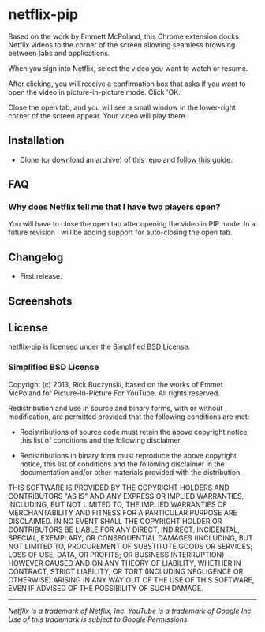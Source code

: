 netflix-pip
===========

Based on the work by Emmett McPoland, this Chrome extension docks Netflix videos to the corner of the screen allowing seamless browsing between tabs and applications.

When you sign into Netflix, select the video you want to watch or resume. 

After clicking, you will receive a confirmation box that asks if you want to open the video in picture-in-picture mode. Click 'OK.'

Close the open tab, and you will see a small window in the lower-right corner of the screen appear. Your video will play there.


Installation
-----------------------------------------------------------------------------------------------------------------------------------
* Clone (or download an archive) of this repo and [follow this guide](http://developer.chrome.com/extensions/getstarted.html#unpacked).


FAQ
-----------------------------------------------------------------------------------------------------------------------------------
### Why does Netflix tell me that I have two players open?
You will have to close the open tab after opening the video in PIP mode. In a future revision I will be adding support for auto-closing the open tab.


Changelog
------------------------------------------------------------
* First release.


Screenshots
-------------------------------------------------------------------------


License
------------------------------------------------------------
netflix-pip is licensed under the Simplified BSD License.

### Simplified BSD License

Copyright (c) 2013, Rick Buczynski, based on the works of Emmet McPoland for Picture-In-Picture For YouTube.
All rights reserved.

Redistribution and use in source and binary forms, with or without modification, are permitted provided that the following conditions are met:

* Redistributions of source code must retain the above copyright notice, this list of conditions and the following disclaimer.

* Redistributions in binary form must reproduce the above copyright notice, this list of conditions and the following disclaimer in the documentation and/or other materials provided with the distribution.

THIS SOFTWARE IS PROVIDED BY THE COPYRIGHT HOLDERS AND CONTRIBUTORS "AS IS" AND ANY EXPRESS OR IMPLIED WARRANTIES, INCLUDING, BUT NOT LIMITED TO, THE IMPLIED WARRANTIES OF MERCHANTABILITY AND FITNESS FOR A PARTICULAR PURPOSE ARE DISCLAIMED. IN NO EVENT SHALL THE COPYRIGHT HOLDER OR CONTRIBUTORS BE LIABLE FOR ANY DIRECT, INDIRECT, INCIDENTAL, SPECIAL, EXEMPLARY, OR CONSEQUENTIAL DAMAGES (INCLUDING, BUT NOT LIMITED TO, PROCUREMENT OF SUBSTITUTE GOODS OR SERVICES; LOSS OF USE, DATA, OR PROFITS; OR BUSINESS INTERRUPTION) HOWEVER CAUSED AND ON ANY THEORY OF LIABILITY, WHETHER IN CONTRACT, STRICT LIABILITY, OR TORT (INCLUDING NEGLIGENCE OR OTHERWISE) ARISING IN ANY WAY OUT OF THE USE OF THIS SOFTWARE, EVEN IF ADVISED OF THE POSSIBILITY OF SUCH DAMAGE.


_____________________________________________________________
*Netflix is a trademark of Netflix, Inc. YouTube is a trademark of Google Inc. Use of this trademark is subject to Google Permissions.*
